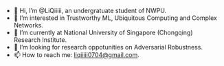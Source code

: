 - 👋 Hi, I’m @LiQiiiii, an undergratuate student of NWPU.
- 👀 I’m interested in Trustworthy ML, Ubiquitous Computing and Complex Networks.
- 🌱 I’m currently at National University of Singapore (Chongqing) Research Institute.
- 💞️ I’m looking for research oppotunities on Adversarial Robustness.
- 📫 How to reach me: liqiiiii0704@gmail.com.

<!---
LiQiiiii/LiQiiiii is a ✨ special ✨ repository because its `README.md` (this file) appears on your GitHub profile.
You can click the Preview link to take a look at your changes.
--->
